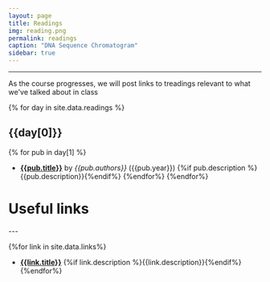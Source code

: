 ```yaml
---
layout: page
title: Readings
img: reading.png 
permalink: readings
caption: "DNA Sequence Chromatogram"
sidebar: true
---
```


---

<p> As the course progresses, we will post links to treadings relevant to what 
we've talked about in class</p>

{% for day in site.data.readings %} 
## {{day[0]}}
{% for pub in day[1] %}
* [**{{pub.title}}**]({{site.baseurl}}/assets/pdfs/{{pub.link}}) by
  <i>{{pub.authors}}</i> ({{pub.year}}) {%if pub.description
  %}{{pub.description}}{%endif%}
{%endfor%}
{%endfor%} 


<h1> Useful links</h1>
---

{%for link in site.data.links%}
* [**{{link.title}}**]({{link.address}}) {%if link.description %}{{link.description}}{%endif%}
{%endfor%}

